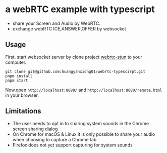 # a webRTC example with typescript
- share your Screen and Audio by WebRTC. 
- exchange webRTC ICE,ANSWER,OFFER by websocket

## Usage
First. start websocket server by clone project [webrtc-stun](https://github.com/huangyanxiong01/webrtc-stun) to your computer.

```shell
git clone git@github.com:huangyanxiong01/webrtc-typescirpt.git
pnpm install
pnpm start
```

Now.open `http://localhost:8080/` and `http://localhost:8080/remote.html` in your browser.

## Limitations
- The user needs to opt in to sharing system sounds in the Chrome screen sharing dialog
- On Chrome for macOS & Linux it is only possible to share your audio when choosing to capture a Chrome tab
- Firefox does not yet support capturing for system sounds
